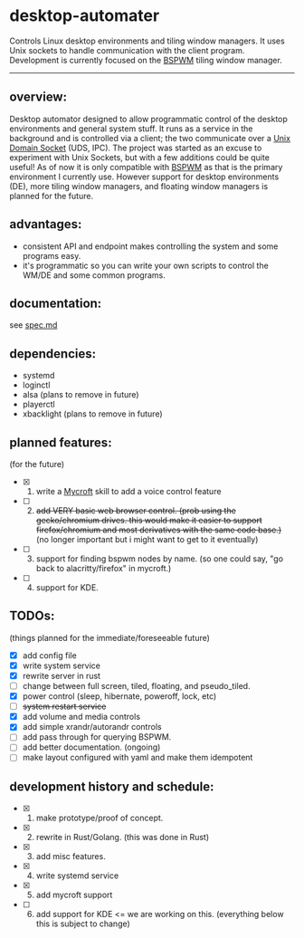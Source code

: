 # desktop-automater
Controls Linux desktop environments and tiling window managers. It uses Unix sockets to handle communication with the client program. Development is currently focused on the [BSPWM](https://github.com/baskerville/bspwm) tiling window manager.

---

## overview:

Desktop automator designed to allow programmatic control of the desktop environments and general system stuff. It runs as a service in the background and is controlled via a client; the two communicate over a [Unix Domain Socket](https://en.wikipedia.org/wiki/Unix_domain_socket) (UDS, IPC). The project was started as an excuse to experiment with Unix Sockets, but with a few additions could be quite useful! As of now it is only compatible with [BSPWM](https://github.com/baskerville/bspwm) as that is the primary environment I currently use. However support for desktop environments (DE), more tiling window managers, and floating window managers is planned for the future.

## advantages:

- consistent API and endpoint makes controlling the system and some programs easy.
- it's programmatic so you can write your own scripts to control the WM/DE and some common programs.

## documentation:

see [spec.md](spec.md)

## dependencies:
- systemd
- loginctl
- alsa (plans to remove in future)
- playerctl
- xbacklight (plans to remove in future)

## planned features:
(for the future)

- [x] 1. write a [Mycroft](https://mycroft-ai.gitbook.io/docs/) skill to add a voice control feature
- [ ] 2. ~~add VERY basic web browser control. (prob using the gecko/chromium drives. this would make it easier to support firefox/chromium and most derivatives with the same code base.)~~ (no longer important but i might want to get to it eventually)   
- [ ] 3. support for finding bspwm nodes by name. (so one could say, "go back to alacritty/firefox" in mycroft.)
- [ ] 4. support for KDE.

## TODOs:
(things planned for the immediate/foreseeable future)

- [x] add config file
- [x] write system service
- [x] rewrite server in rust
- [ ] change between full screen, tiled, floating, and pseudo_tiled.
- [x] power control (sleep, hibernate, poweroff, lock, etc)
- [ ] ~~system restart service~~
- [x] add volume and media controls
- [x] add simple xrandr/autorandr controls
- [ ] add pass through for querying BSPWM.
- [ ] add better documentation. (ongoing)
- [ ] make layout configured with yaml and make them idempotent

## development history and schedule:

- [x] 1. make prototype/proof of concept.
- [x] 2. rewrite in Rust/Golang. (this was done in Rust)
- [x] 3. add misc features.
- [x] 4. write systemd service
- [x] 5. add mycroft support
- [ ] 6. add support for KDE <= we are working on this. (everything below this is subject to change)
